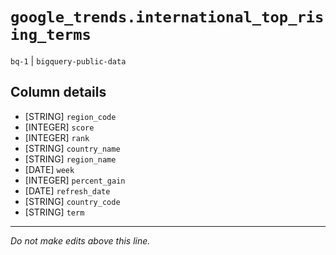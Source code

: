 # `google_trends.international_top_rising_terms`
`bq-1` | `bigquery-public-data`

## Column details
* [STRING]    `region_code`
* [INTEGER]   `score`
* [INTEGER]   `rank`
* [STRING]    `country_name`
* [STRING]    `region_name`
* [DATE]      `week`
* [INTEGER]   `percent_gain`
* [DATE]      `refresh_date`
* [STRING]    `country_code`
* [STRING]    `term`

-------------------------------------------------------------------------------
*Do not make edits above this line.*
